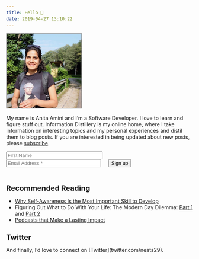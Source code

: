 ```yaml
---
title: Hello 👋
date: 2019-04-27 13:10:22
---
```


<img src="./index/me.jpg" 
    style="width: 40%;
    border: 1px solid grey;"
    alt="Anita Amini">
</img>

My name is Anita Amini and I’m a Software Developer. I love to learn and figure stuff out. Information Distillery is my online home, where I take information on interesting topics and my personal experiences and distil them to blog posts. If you are interested in being updated about new posts, please [subscribe](/subscribe).

 <!-- Mailchimp Signup Form -->
 <div>
    <form action="https://infodistillery.us20.list-manage.com/subscribe/post?u=23c86deb696792ce7c4cfac07&amp;id=7378bd40fd" method="post" id="mc-embedded-subscribe-form" name="mc-embedded-subscribe-form" class="validate" target="_blank" novalidate>
      <div id="mc_embed_signup_scroll">
          <!-- <h2>Sign up for new posts</h2> -->
          <div>
              <input type="text" style="width: 50%;" name="FNAME" class="" id="mce-FNAME" placeholder="First Name">
              <div style="display: flex;">
                <input type="email" style="width: 50%;" name="EMAIL" class="email" id="mce-EMAIL" placeholder="Email Address *" required>
                <div style="width: 50%;">
                  <!-- real people should not fill this in and expect good things - do not remove this or risk form bot signups-->
                  <div style="position: absolute; left: -5000px;" aria-hidden="true"><input type="text" name="b_23c86deb696792ce7c4cfac07_7378bd40fd" tabindex="-1" value=""></div>
                  <div class="clear"><input type="submit" value="Sign up" style="margin-left: 20px;" name="subscribe" id="mc-embedded-subscribe" class="button"></div>
                </div>
              </div>
              </br>
              <div id="mce-responses" class="clear" style="font-style: italic;">
                <div class="response" id="mce-error-response" style="display:none"></div>
                <div class="response" id="mce-success-response" style="display:none"></div>
              </div>
          </div>
          </div>
    </form>
    <script type='text/javascript' src='//s3.amazonaws.com/downloads.mailchimp.com/js/mc-validate.js'></script><script type='text/javascript'>(function($) {window.fnames = new Array(); window.ftypes = new Array();fnames[0]='EMAIL';ftypes[0]='email';fnames[1]='FNAME';ftypes[1]='text';fnames[2]='LNAME';ftypes[2]='text';}(jQuery));var $mcj = jQuery.noConflict(true);</script>
 </div>


<h1 style="font-size: 1.4em;">Recommended Reading</h1>

- [Why Self-Awareness Is the Most Important Skill to Develop](figuring-life-out-p1) 
- Figuring Out What to Do With Your Life&#58; The Modern Day Dilemma: [Part 1](figuring-life-out-p1) and [Part 2](figuring-life-out-p2)
- [Podcasts that Make a Lasting Impact](/podcasts)


<h1 style="font-size: 1.4em;">Twitter</h1> And finally, I’d love to connect on [Twitter](twitter.com/neats29).
